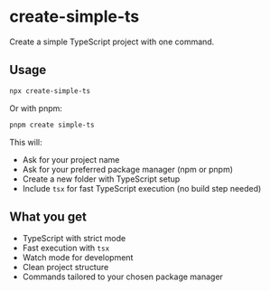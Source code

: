 # create-simple-ts

Create a simple TypeScript project with one command.

## Usage

```bash
npx create-simple-ts
```

Or with pnpm:

```bash
pnpm create simple-ts
```

This will:

- Ask for your project name
- Ask for your preferred package manager (npm or pnpm)
- Create a new folder with TypeScript setup
- Include `tsx` for fast TypeScript execution (no build step needed)

## What you get

- TypeScript with strict mode
- Fast execution with `tsx`
- Watch mode for development
- Clean project structure
- Commands tailored to your chosen package manager

